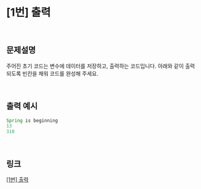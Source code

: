 # [1번] 출력

<br>

## 문제설명
주어진 초기 코드는 변수에 데이터를 저장하고, 출력하는 코드입니다. 아래와 같이 출력되도록 빈칸을 채워 코드를 완성해 주세요.

<br>

## 출력 예시
```java
Spring is beginning
13
310
```

<br>

## 링크
[[1번] 출력](https://school.programmers.co.kr/learn/courses/30/lessons/250133)
